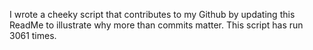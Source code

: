 I wrote a cheeky script that contributes to my Github by updating this ReadMe to illustrate why more than commits matter. This script has run 3061 times.